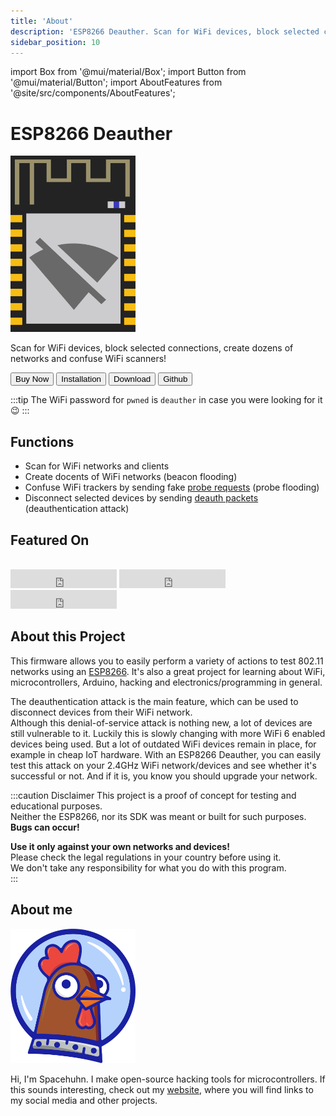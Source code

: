 ```yaml
---
title: 'About'
description: 'ESP8266 Deauther. Scan for WiFi devices, block selected connections, create dozens of networks and confuse WiFi scanners!'
sidebar_position: 10
---
```


import Box from '@mui/material/Box';
import Button from '@mui/material/Button';
import AboutFeatures from '@site/src/components/AboutFeatures';

# ESP8266 Deauther

<img src='/img/logo.png' alt='Deauther Logo' width='200' />

Scan for WiFi devices, block selected connections, create dozens of networks and confuse WiFi scanners!

<Box mb={2}>
<Button variant='contained' color='success' href='buy' sx={{mr:.5,mb:.5}}>Buy Now</Button>
<Button variant='contained' color='primary' href='diy/installation-bin' sx={{mr:.5,mb:.5}}>Installation</Button>
<Button variant='contained' color='primary' href='download' sx={{mr:.5,mb:.5}}>Download</Button>
<Button variant='contained' color='primary' href='https://github.com/spacehuhntech/esp8266_deauther' target='_blank' sx={{mr:.5,mb:.5}}>Github</Button>
</Box>

:::tip
The WiFi password for `pwned` is `deauther` in case you were looking for it 😉
:::

## Functions

* Scan for WiFi networks and clients
* Create docents of WiFi networks (beacon flooding)
* Confuse WiFi trackers by sending fake [probe requests](https://blog.spacehuhn.com/probe-request) (probe flooding)
* Disconnect selected devices by sending [deauth packets](https://blog.spacehuhn.com/wifi-deauthentication-frame) (deauthentication attack)

## Featured On

<AboutFeatures />

<br />

<iframe src="https://ghbtns.com/github-btn.html?user=spacehuhntech&repo=esp8266_deauther&type=star&count=true&size=large" frameborder="0" scrolling="0" width="170" height="30" title="GitHub"></iframe>

<iframe src="https://ghbtns.com/github-btn.html?user=spacehuhntech&repo=esp8266_deauther&type=watch&count=true&size=large&v=2" frameborder="0" scrolling="0" width="170" height="30" title="GitHub"></iframe>

<iframe src="https://ghbtns.com/github-btn.html?user=spacehuhntech&repo=esp8266_deauther&type=fork&count=true&size=large" frameborder="0" scrolling="0" width="170" height="30" title="GitHub"></iframe>

## About this Project

This firmware allows you to easily perform a variety of actions to test 802.11 networks using an [ESP8266](https://www.espressif.com/en/products/socs/esp8266). It's also a great project for learning about WiFi, microcontrollers, Arduino, hacking and electronics/programming in general.  

The deauthentication attack is the main feature, which can be used to disconnect devices from their WiFi network.  
Although this denial-of-service attack is nothing new, a lot of devices are still vulnerable to it. Luckily this is slowly changing with more WiFi 6 enabled devices being used. But a lot of outdated WiFi devices remain in place, for example in cheap IoT hardware.
With an ESP8266 Deauther, you can easily test this attack on your 2.4GHz WiFi network/devices and see whether it's successful or not. And if it is, you know you should upgrade your network.

:::caution Disclaimer
This project is a proof of concept for testing and educational purposes.  
Neither the ESP8266, nor its SDK was meant or built for such purposes. **Bugs can occur!**  

**Use it only against your own networks and devices!**  
Please check the legal regulations in your country before using it.  
We don't take any responsibility for what you do with this program.  
:::

## About me

<img src='/img/spacehuhn.png' alt='' width='200' />

Hi, I'm Spacehuhn. I make open-source hacking tools for microcontrollers. 
If this sounds interesting, check out my [website](https://spacehuhn.com/), where you will find links to my social media and other projects.